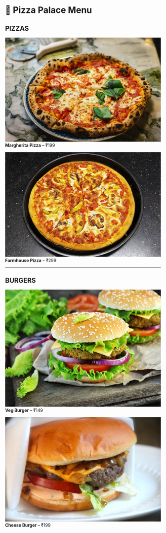 # 🍕 Pizza Palace Menu

## PIZZAS
![Margherita](/assets/aurelien-lemasson-theobald-x00CzBt4Dfk-unsplash.jpg)  
**Margherita Pizza** – ₹199  

![Farmhouse](/assets/FRRBNUKKA5CV891-871117582.jpg)  
**Farmhouse Pizza** – ₹299  

---

## BURGERS
![Veg Burger](/assets/13294_w1024h768c1cx2144cy1424-3306617375.jpg)  
**Veg Burger** – ₹149  

![Cheese Burger](/assets/IMG_9241.jpg)  
**Cheese Burger** – ₹199  


